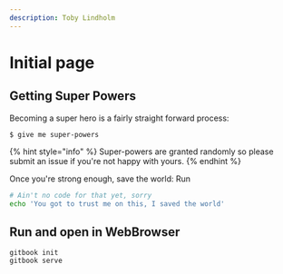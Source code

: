 ```yaml
---
description: Toby Lindholm
---
```


# Initial page

## Getting Super Powers

Becoming a super hero is a fairly straight forward process:

```text
$ give me super-powers
```

{% hint style="info" %}
Super-powers are granted randomly so please submit an issue if you're not happy with yours.
{% endhint %}

Once you're strong enough, save the world:
Run
```bash
# Ain't no code for that yet, sorry
echo 'You got to trust me on this, I saved the world'
```

## Run and open in WebBrowser

```
gitbook init
gitbook serve
```




